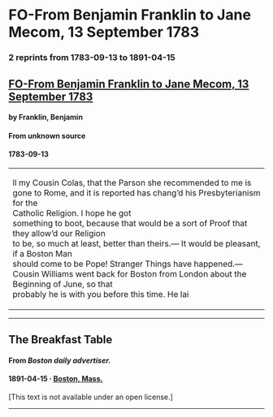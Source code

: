
# FO-From Benjamin Franklin to Jane Mecom, 13 September 1783

### 2 reprints from 1783-09-13 to 1891-04-15

## [FO-From Benjamin Franklin to Jane Mecom, 13 September 1783](https://founders.archives.gov/documents/Franklin/01-40-02-0394)

#### by Franklin, Benjamin

#### From unknown source

#### 1783-09-13

<table style="width: 100%;"><tr><td style="width: 50%">

ll my Cousin Colas, that the Parson she recommended to me is gone to Rome, and it is reported has chang’d his Presbyterianism for the  
Catholic Religion. I hope he got  
something to boot, because that would be a sort of Proof that they allow’d our Religion  
to be, so much at least, better than theirs.— It would be pleasant, if a Boston Man  
should come to be Pope! Stranger Things have happened.—  
Cousin Williams went back for Boston from London about the Beginning of June, so that  
probably he is with you before this time. He lai
</td></tr></table>

---

## The Breakfast Table

#### From _Boston daily advertiser._

#### 1891-04-15 &middot; [Boston, Mass.](http://dbpedia.org/resource/Boston)

[This text is not available under an open license.]

---

